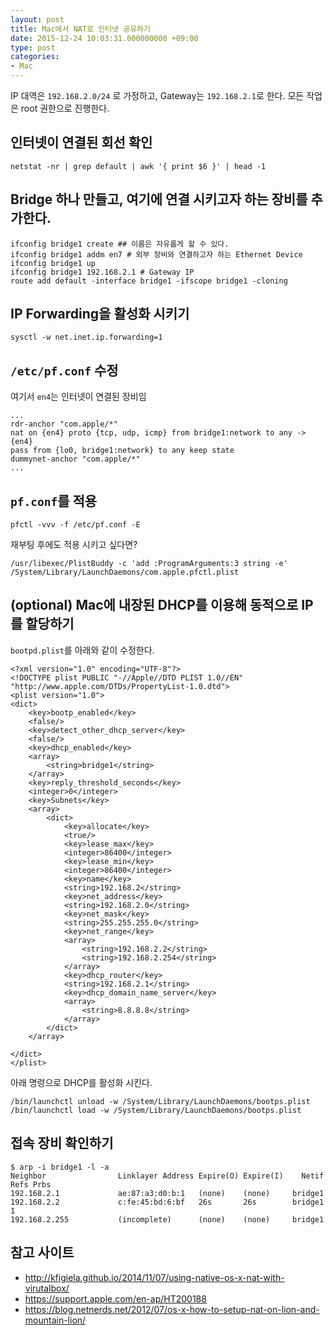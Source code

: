 ```yaml
---
layout: post
title: Mac에서 NAT로 인터넷 공유하기
date: 2015-12-24 10:03:31.000000000 +09:00
type: post
categories:
- Mac
---
```


IP 대역은 `192.168.2.0/24` 로 가정하고, Gateway는 `192.168.2.1`로 한다.
모든 작업은 root 권한으로 진행한다.

## 인터넷이 연결된 회선 확인
```
netstat -nr | grep default | awk '{ print $6 }' | head -1
```

## Bridge 하나 만들고, 여기에 연결 시키고자 하는 장비를 추가한다.
```
ifconfig bridge1 create ## 이름은 자유롭게 할 수 있다.
ifconfig bridge1 addm en7 # 외부 장비와 연결하고자 하는 Ethernet Device
ifconfig bridge1 up
ifconfig bridge1 192.168.2.1 # Gateway IP
route add default -interface bridge1 -ifscope bridge1 -cloning
```

## IP Forwarding을 활성화 시키기
```
sysctl -w net.inet.ip.forwarding=1
```

## `/etc/pf.conf` 수정
여기서 `en4`는 인터넷이 연결된 장비임
```
...
rdr-anchor "com.apple/*"
nat on {en4} proto {tcp, udp, icmp} from bridge1:network to any -> {en4}
pass from {lo0, bridge1:network} to any keep state
dummynet-anchor "com.apple/*"
...
```

## `pf.conf`를 적용
```
pfctl -vvv -f /etc/pf.conf -E
```

재부팅 후에도 적용 시키고 싶다면?

```
/usr/libexec/PlistBuddy -c 'add :ProgramArguments:3 string -e' /System/Library/LaunchDaemons/com.apple.pfctl.plist
```

## (optional) Mac에 내장된 DHCP를 이용해 동적으로 IP를 할당하기
`bootpd.plist`를 아래와 같이 수정한다.

```
<?xml version="1.0" encoding="UTF-8"?>
<!DOCTYPE plist PUBLIC "-//Apple//DTD PLIST 1.0//EN" "http://www.apple.com/DTDs/PropertyList-1.0.dtd">
<plist version="1.0">
<dict>
	<key>bootp_enabled</key>
	<false/>
	<key>detect_other_dhcp_server</key>
	<false/>
	<key>dhcp_enabled</key>
	<array>
		<string>bridge1</string>
	</array>
	<key>reply_threshold_seconds</key>
	<integer>0</integer>
	<key>Subnets</key>
	<array>
		<dict>
			<key>allocate</key>
			<true/>
			<key>lease_max</key>
			<integer>86400</integer>
			<key>lease_min</key>
			<integer>86400</integer>
			<key>name</key>
			<string>192.168.2</string>
			<key>net_address</key>
			<string>192.168.2.0</string>
			<key>net_mask</key>
			<string>255.255.255.0</string>
			<key>net_range</key>
			<array>
				<string>192.168.2.2</string>
				<string>192.168.2.254</string>
			</array>
			<key>dhcp_router</key>
			<string>192.168.2.1</string>
			<key>dhcp_domain_name_server</key>
			<array>
				<string>8.8.8.8</string>
			</array>
		</dict>
	</array>

</dict>
</plist>
```

아래 명령으로 DHCP를 활성화 시킨다.
```
/bin/launchctl unload -w /System/Library/LaunchDaemons/bootps.plist
/bin/launchctl load -w /System/Library/LaunchDaemons/bootps.plist
```

## 접속 장비 확인하기
```
$ arp -i bridge1 -l -a
Neighbor                Linklayer Address Expire(O) Expire(I)    Netif Refs Prbs
192.168.2.1             ae:87:a3:d0:b:1   (none)    (none)     bridge1
192.168.2.2             c:fe:45:bd:6:bf   26s       26s        bridge1    1
192.168.2.255           (incomplete)      (none)    (none)     bridge1

```

## 참고 사이트
* http://kfigiela.github.io/2014/11/07/using-native-os-x-nat-with-virutalbox/
* https://support.apple.com/en-ap/HT200188
* https://blog.netnerds.net/2012/07/os-x-how-to-setup-nat-on-lion-and-mountain-lion/
